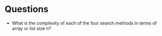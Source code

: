 # Questions
- What is the complexity of each of the four search methods in terms of array or list size n?